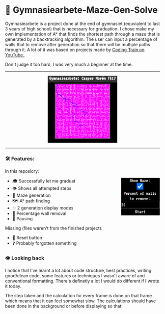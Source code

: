 # 🏹 Gymnasiearbete-Maze-Gen-Solve

Gymnasiearbete is a project done at the end of gymnasiet (equvialent to last 3 years of high school) that is necessary for graduation. I chose make my own implementation of A* that finds the shortest path through a maze that is generated by a backtracking algorithm. The user can input a percentage of walls that to remove after generation so that there will be multiple paths through it. A lot of it was based on projects made by [Coding Train on YouTube.](https://www.youtube.com/c/TheCodingTrain).

Don't judge it too hard, I was very much a beginner at the time. 

---
<div align="center">
  <img src="images/readme-Maze solve in progress.png" width="45%">
</div>

---
### 🛠️ Features:
In this reposiory:
<div display="inline">
  <img src="images/readme-options.png" width="25%" align="right"/>
  
  - 🎓 Successfully let me graduat
  - 👁️ Shows all attempted steps
  - 📍 Maze generation
  - 🗺️ A* path finding
  - ✨ 2 generation display modes
  - 💨 Percentage wall removal
  - 🤯 Pausing
  
Missing (files weren't from the finished project):
  - 🔄 Reset button
  - ❓  Probably forgotten something
</div>

### 👁️ Looking back
I notice that I've learnt a lot about code structure, best practices, writing good/clean code, some features or techniques I wasn't aware of and conventional formatting. There's definetly a lot I would do different if I wrote it today.

The step taken and the calculation for every frame is done on that frame which means that it can feel somewhat slow. The calculations should have been done in the background or before displaying so that 
